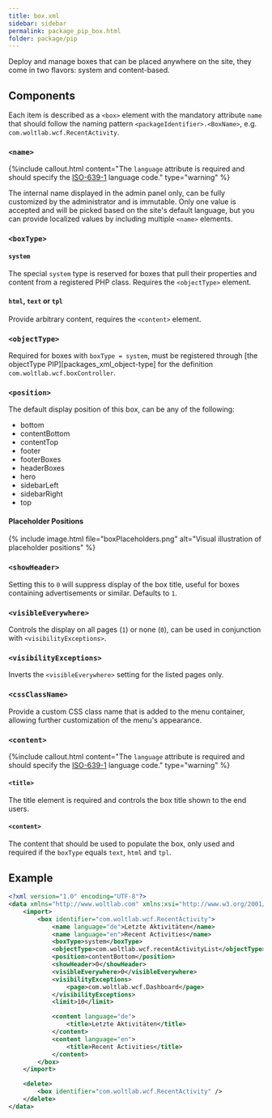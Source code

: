 ```yaml
---
title: box.xml
sidebar: sidebar
permalink: package_pip_box.html
folder: package/pip
---
```


Deploy and manage boxes that can be placed anywhere on the site, they come in two flavors: system and content-based.

## Components

Each item is described as a `<box>` element with the mandatory attribute `name` that should follow the naming pattern `<packageIdentifier>.<BoxName>`, e.g. `com.woltlab.wcf.RecentActivity`.

### `<name>`

{%include callout.html content="The `language` attribute is required and should specify the [ISO-639-1](https://en.wikipedia.org/wiki/ISO_639-1) language code." type="warning" %}

The internal name displayed in the admin panel only, can be fully customized by the administrator and is immutable. Only one value is accepted and will be picked based on the site's default language, but you can provide localized values by including multiple `<name>` elements.

### `<boxType>`

#### `system`

The special `system` type is reserved for boxes that pull their properties and content from a registered PHP class. Requires the `<objectType>` element.

#### `html`, `text` or `tpl`

Provide arbitrary content, requires the `<content>` element.

### `<objectType>`

Required for boxes with `boxType = system`, must be registered through [the objectType PIP][packages_xml_object-type] for the definition `com.woltlab.wcf.boxController`.

### `<position>`

The default display position of this box, can be any of the following:

* bottom
* contentBottom
* contentTop
* footer
* footerBoxes
* headerBoxes
* hero
* sidebarLeft
* sidebarRight
* top

#### Placeholder Positions

{% include image.html file="boxPlaceholders.png" alt="Visual illustration of placeholder positions" %}

### `<showHeader>`

Setting this to `0` will suppress display of the box title, useful for boxes containing advertisements or similar. Defaults to `1`.

### `<visibleEverywhere>`

Controls the display on all pages (`1`) or none (`0`), can be used in conjunction with `<visibilityExceptions>`.

### `<visibilityExceptions>`

Inverts the `<visibleEverywhere>` setting for the listed pages only.

### `<cssClassName>`

Provide a custom CSS class name that is added to the menu container, allowing further customization of the menu's appearance.

### `<content>`

{%include callout.html content="The `language` attribute is required and should specify the [ISO-639-1](https://en.wikipedia.org/wiki/ISO_639-1) language code." type="warning" %}

#### `<title>`

The title element is required and controls the box title shown to the end users.

#### `<content>`

The content that should be used to populate the box, only used and required if the `boxType` equals `text`, `html` and `tpl`.

## Example

```xml
<?xml version="1.0" encoding="UTF-8"?>
<data xmlns="http://www.woltlab.com" xmlns:xsi="http://www.w3.org/2001/XMLSchema-instance" xsi:schemaLocation="http://www.woltlab.com http://www.woltlab.com/XSD/vortex/box.xsd">
    <import>
        <box identifier="com.woltlab.wcf.RecentActivity">
            <name language="de">Letzte Aktivitäten</name>
            <name language="en">Recent Activities</name>
            <boxType>system</boxType>
            <objectType>com.woltlab.wcf.recentActivityList</objectType>
            <position>contentBottom</position>
            <showHeader>0</showHeader>
            <visibleEverywhere>0</visibleEverywhere>
            <visibilityExceptions>
                <page>com.woltlab.wcf.Dashboard</page>
            </visibilityExceptions>
            <limit>10</limit>

            <content language="de">
                <title>Letzte Aktivitäten</title>
            </content>
            <content language="en">
                <title>Recent Activities</title>
            </content>
        </box>
    </import>

    <delete>
        <box identifier="com.woltlab.wcf.RecentActivity" />
    </delete>
</data>
```
